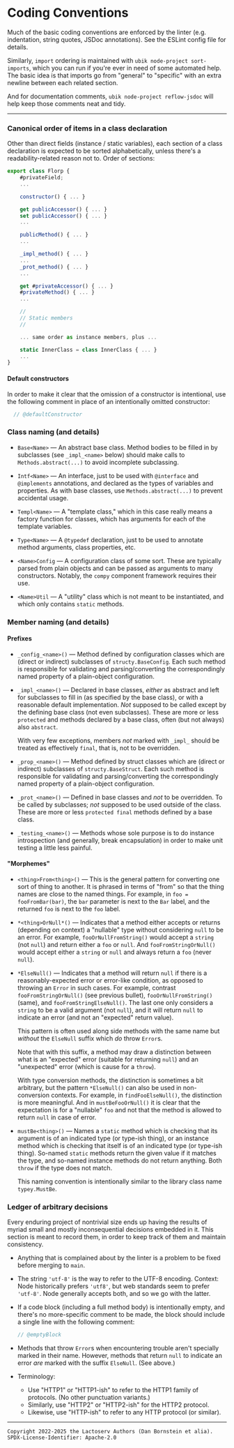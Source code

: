 Coding Conventions
==================

Much of the basic coding conventions are enforced by the linter (e.g.
indentation, string quotes, JSDoc annotations). See the ESLint config file for
details.

Similarly, `import` ordering is maintained with `ubik node-project
sort-imports`, which you can run if you're ever in need of some automated help.
The basic idea is that imports go from "general" to "specific" with an extra
newline between each related section.

And for documentation comments, `ubik node-project reflow-jsdoc` will help keep
those comments neat and tidy.

- - - - - - - - - -

### Canonical order of items in a class declaration

Other than direct fields (instance / static variables), each section of
a class declaration is expected to be sorted alphabetically, unless there's a
readability-related reason not to. Order of sections:

```javascript
export class Florp {
    #privateField;
    ...

    constructor() { ... }

    get publicAccessor() { ... }
    set publicAccessor() { ... }
    ...

    publicMethod() { ... }
    ...

    _impl_method() { ... }
    ...
    _prot_method() { ... }
    ...

    get #privateAccessor() { ... }
    #privateMethod() { ... }
    ...

    //
    // Static members
    //

    ... same order as instance members, plus ...

    static InnerClass = class InnerClass { ... }
    ...
}
```

#### Default constructors

In order to make it clear that the omission of a constructor is intentional,
use the following comment in place of an intentionally omitted constructor:

```js
  // @defaultConstructor
```

### Class naming (and details)

* `Base<Name>` &mdash; An abstract base class. Method bodies to be filled in
  by subclasses (see `_impl_<name>` below) should make calls to
  `Methods.abstract(...)` to avoid incomplete subclassing.

* `Intf<Name>` &mdash; An interface, just to be used with `@interface` and
  `@implements` annotations, and declared as the types of variables and
  properties. As with base classes, use `Methods.abstract(...)` to prevent
  accidental usage.

* `Templ<Name>` &mdash; A "template class," which in this case really means a
  factory function for classes, which has arguments for each of the template
  variables.

* `Type<Name>` &mdash; A `@typedef` declaration, just to be used to annotate
  method arguments, class properties, etc.

* `<Name>Config` &mdash; A configuration class of some sort. These are typically
  parsed from plain objects and can be passed as arguments to many constructors.
  Notably, the `compy` component framework requires their use.

* `<Name>Util` &mdash; A "utility" class which is not meant to be instantiated,
  and which only contains `static` methods.

### Member naming (and details)

#### Prefixes

* `_config_<name>()` &mdash; Method defined by configuration classes which are
  (direct or indirect) subclasses of `structy.BaseConfig`. Each such method
  is responsible for validating and parsing/converting the correspondingly named
  property of a plain-object configuration.

* `_impl_<name>()` &mdash; Declared in base classes, _either_ as abstract and
  left for subclasses to fill in (as specified by the base class), or with a
  reasonable default implementation. _Not_ supposed to be called except by the
  defining base class (not even subclasses). These are more or less `protected`
  and methods declared by a base class, often (but not always) also `abstract`.

  With very few exceptions, members _not_ marked with `_impl_` should be treated
  as effectively `final`, that is, not to be overridden.

* `_prop_<name>()` &mdash; Method defined by struct classes which are (direct or
  indirect) subclasses of `structy.BaseStruct`. Each such method is
  responsible for validating and parsing/converting the correspondingly named
  property of a plain-object configuration.

* `_prot_<name>()` &mdash; Defined in base classes and _not_ to be overridden.
  To be called by subclasses; _not_ supposed to be used outside of the class.
  These are more or less `protected final` methods defined by a base class.

* `_testing_<name>()` &mdash; Methods whose sole purpose is to do instance
  introspection (and generally, break encapsulation) in order to make unit
  testing a little less painful.

#### "Morphemes"

* `<thing>From<thing>()` &mdash; This is the general pattern for converting one
  sort of thing to another. It is phrased in terms of "from" so that the thing
  names are close to the named things. For example, in `foo = fooFromBar(bar)`,
  the `bar` parameter is next to the `Bar` label, and the returned `foo` is next
  to the `foo` label.

* `*<thing>OrNull*()` &mdash; Indicates that a method either accepts or returns
  (depending on context) a "nullable" type without considering `null` to be an
  error. For example, `fooOrNullFromString()` would accept a `string` (not
  `null`) and return either a `foo` or `null`. And `fooFromStringOrNull()`
  would accept either a `string` or `null` and always return a `foo` (never
  `null`).

* `*ElseNull()` &mdash; Indicates that a method will return `null` if there is
  a reasonably-expected error or error-like condition, as opposed to throwing an
  `Error` in such cases. For example, contrast `fooFromStringOrNull()` (see
  previous bullet), `fooOrNullFromString()` (same), and
  `fooFromStringElseNull()`. The last one only considers a `string` to be a
  valid argument (not `null`), and it will return `null` to indicate an error
  (and not an "expected" return value).

  This pattern is often used along side methods with the same name but _without_
  the `ElseNull` suffix which _do_ throw `Error`s.

  Note that with this suffix, a method may draw a distinction between what is
  an "expected" error (suitable for returning `null`) and an "unexpected" error
  (which is cause for a `throw`).

  With type conversion methods, the distinction is sometimes a bit arbitrary,
  but the pattern `*ElseNull()` can also be used in non-conversion contexts.
  For example, in `findFooElseNull()`, the distinction is more meaningful. And
  in `mustBeFooOrNull()` it is clear that the expectation is for a "nullable"
  `foo` and not that the method is allowed to return `null` in case of error.

* `mustBe<thing>()` &mdash; Names a `static` method which is checking that its
  argument is of an indicated type (or type-ish thing), or an instance method
  which is checking that itself is of an indicated type (or type-ish thing).
  So-named `static` methods return the given value if it matches the type, and
  so-named instance methods do not return anything. Both `throw` if the type
  does not match.

  This naming convention is intentionally similar to the library class name
  `typey.MustBe`.

### Ledger of arbitrary decisions

Every enduring project of nontrivial size ends up having the results of myriad
small and mostly inconsequential decisions embedded in it. This section is
meant to record them, in order to keep track of them and maintain consistency.

* Anything that is complained about by the linter is a problem to be fixed
  before merging to `main`.

* The string `'utf-8'` is the way to refer to the UTF-8 encoding. Context: Node
  historically prefers `'utf8'`, but web standards seem to prefer `'utf-8'`.
  Node generally accepts both, and so we go with the latter.

* If a code block (including a full method body) is intentionally empty, and
  there's no more-specific comment to be made, the block should include a single
  line with the following comment:

  ```js
  // @emptyBlock
  ```

* Methods that throw `Error`s when encountering trouble aren't specially marked
  in their name. However, methods that return `null` to indicate an error _are_
  marked with the suffix `ElseNull`. (See above.)

* Terminology:
  * Use "HTTP1" or "HTTP1-ish" to refer to the HTTP1 family of protocols. (No
    other punctuation variants.)
  * Similarly, use "HTTP2" or "HTTP2-ish" for the HTTP2 protocol.
  * Likewise, use "HTTP-ish" to refer to any HTTP protocol (or similar).

- - - - - - - - - -
```
Copyright 2022-2025 the Lactoserv Authors (Dan Bornstein et alia).
SPDX-License-Identifier: Apache-2.0
```
